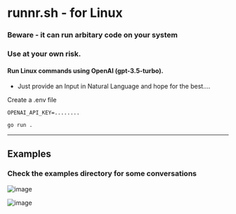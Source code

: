 # runnr.sh - for Linux

### Beware - it can run arbitary code on your system

### Use at your own risk.



#### Run Linux commands using OpenAI (gpt-3.5-turbo).

- Just provide an Input in Natural Language and hope for the best....



Create a .env file

```
OPENAI_API_KEY=........
```


```bash
go run .
```

---

## Examples 

### Check the examples directory for some conversations

![image](https://user-images.githubusercontent.com/8670239/227585193-a37b361b-cdd2-4c5c-910b-a7cfd169b8d7.png)

![image](https://user-images.githubusercontent.com/8670239/227585425-46867669-031f-4e80-9c46-0161f3c89e75.png)
